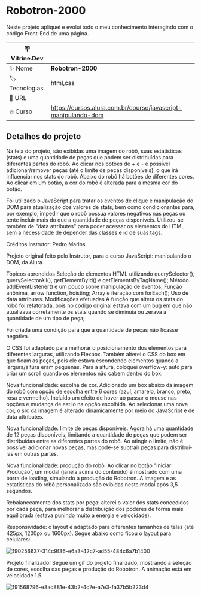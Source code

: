 # Robotron-2000
Neste projeto apliquei e evolui todo o meu conhecimento interagindo com o código Front-End de uma página.

| :placard: Vitrine.Dev |     |
| -------------  | --- |
| :sparkles: Nome        | **Robotron-2000**
| :label: Tecnologias |  html,css
| :rocket: URL         | 
| :fire: Curso     | https://cursos.alura.com.br/course/javascript-manipulando-dom

<!-- Inserir imagem com a #vitrinedev ao final do link -->


## Detalhes do projeto

Na tela do projeto, são exibidas uma imagem do robô, suas estatísticas (stats) e uma quantidade de peças que podem ser distribuídas para diferentes partes do robô. Ao clicar nos botões de + e - é possível adicionar/remover peças (até o limite de peças disponíveis), o que irá influenciar nos stats do robô. Abaixo do robô há botões de diferentes cores. Ao clicar em um botão, a cor do robô é alterada para a mesma cor do botão.

Foi utilizado o JavaScript para tratar os eventos de clique e manipulação do DOM para atualização dos valores de stats, bem como condicionantes para, por exemplo, impedir que o robô possua valores negativos nas peças ou tente incluir mais do que a quantidade de peças disponíveis. Utilizou-se também de "data attributes" para poder acessar os elementos do HTML sem a necessidade de depender das classes e id de suas tags.

Créditos
Instrutor: Pedro Marins.

Projeto original feito pelo Instrutor, para o curso JavaScript: manipulando o DOM, da Alura.

Tópicos aprendidos
Seleção de elementos HTML utilizando querySelector(), querySelectorAll(), getElementById() e getElementsByTagName();
Método addEventListener() e um pouco sobre manipulação de eventos;
Função anônima, arrow function, hoisting;
Array e iteração com forEach();
Uso de data attributes.
Modificações efetuadas
A função que altera os stats do robô foi refatorada, pois no código original estava com um bug em que não atualizava corretamente os stats quando se diminuía ou zerava a quantidade de um tipo de peça;

Foi criada uma condição para que a quantidade de peças não ficasse negativa.

O CSS foi adaptado para melhorar o posicionamento dos elementos para diferentes larguras, utilizando Flexbox. Também alterei o CSS do box em que ficam as peças, pois ele estava escondendo elementos quando a largura/altura eram pequenas. Para a altura, coloquei overflow-y: auto para criar um scroll quando os elementos não cabem dentro do box.

Nova funcionalidade: escolha de cor. Adicionado um box abaixo da imagem do robô com opção de escolha entre 6 cores (azul, amarelo, branco, preto, rosa e vermelho). Incluído um efeito de hover ao passar o mouse nas opções e mudança de estilo na opção escolhida. Ao selecionar uma nova cor, o src da imagem é alterado dinamicamente por meio do JavaScript e de data attributes.

Nova funcionalidade: limite de peças disponíveis. Agora há uma quantidade de 12 peças disponíveis, limitando a quantidade de peças que podem ser distribuídas entre as diferentes partes do robô. Ao atingir o limite, não é possível adicionar novas peças, mas pode-se subtrair peças para distribuí-las em outras partes.

Nova funcionalidade: produção do robô. Ao clicar no botão "Iniciar Produção", um modal (janela acima do conteúdo) é mostrado com uma barra de loading, simulando a produção do Robotron. A imagem e as estatísticas do robô personalizado são exibidas neste modal após 3,5 segundos.

Rebalanceamento dos stats por peça: alterei o valor dos stats concedidos por cada peça, para melhorar a distribuição dos poderes de forma mais equilibrada (estava punindo muito a energia e velocidade).

Responsividade: o layout é adaptado para diferentes tamanhos de telas (até 425px, 1200px ou 1600px). Segue abaixo como ficou o layout para celulares:

![190256637-314c9f36-e6a3-42c7-ad55-484c6a7b1400](https://user-images.githubusercontent.com/84820359/213466590-1451a30a-19a2-4c3e-9125-d8190f0c88fc.png#vitrinedev)

Projeto finalizado!
Segue um gif do projeto finalizado, mostrando a seleção de cores, escolha das peças e produção do Robotron. A animação está em velocidade 1.5.

![191568796-e8ac881e-43b2-4c7e-a7e3-fa37b5b223d4](https://user-images.githubusercontent.com/84820359/213466822-78cfff70-958a-4749-b624-bca1dd245ef9.gif#vitrinedev)





